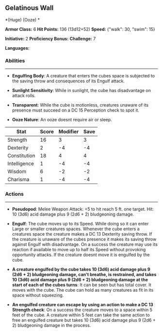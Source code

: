 ## Gelatinous Wall
*(Huge) (Ooze) *

**Armor Class:** 6
**Hit Points:** 136 (13d12+52)
**Speed:** {"walk": 30, "swim": 15}

**Initiative:** 2
**Proficiency Bonus:**
**Challenge:** 7

**Languages:** 

### Abilities
 --- 
- **Engulfing Body**: A creature that enters the cubes space is subjected to the saving throw and consequences of its Engulf attack.

- **Sunlight Sensitivity**: While in sunlight, the cube has disadvantage on attack rolls.

- **Transparent**: While the cube is motionless, creatures unaware of its presence must succeed on a DC 15 Perception check to spot it.

- **Ooze Nature**: An ooze doesnt require air or sleep.



| Stat | Score | Modifier | Save |
| ---- | ---- | ---- | ---- |
| Strength | 16 | 3 | 3 |
| Dexterity | 2 | -4 | -4 |
| Constitution | 18 | 4 | 4 |
| Intelligence | 1 | -4 | -4 |
| Wisdom | 6 | -2 | -2 |
| Charisma | 1 | -4 | -4 |

### Actions
 --- 
- **Pseudopod**: Melee Weapon Attack: +5 to hit  reach 5 ft.  one target. Hit: 10 (3d6) acid damage plus 9 (2d6 + 2) bludgeoning damage.

- **Engulf**: The cube moves up to its Speed. While doing so  it can enter Large or smaller creatures spaces. Whenever the cube enters a creatures space  the creature makes a DC 13 Dexterity saving throw. If the creature is unaware of the cubes presence  it makes its saving throw against Engulf with disadvantage. On a success  the creature may use its reaction  if available  to move up to half its Speed without provoking opportunity attacks. If the creature doesnt move  it is engulfed by the cube.

- **A creature engulfed by the cube takes 10 (3d6) acid damage plus 9 (2d6 + 2) bludgeoning damage, can't breathe, is restrained, and takes 10 (3d6) acid damage plus 9 (2d6 + 2) bludgeoning damage at the start of each of the cubes turns**: It can be seen but has total cover. It moves with the cube. The cube can hold as many creatures as fit in its space without squeezing.

- **An engulfed creature can escape by using an action to make a DC 13 Strength check**: On a success  the creature moves to a space within 5 feet of the cube. A creature within 5 feet can take the same action to free an engulfed creature  but takes 10 (3d6) acid damage plus 9 (2d6 + 2) bludgeoning damage in the process.

